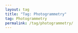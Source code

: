 ```yaml
---
layout: tag
title: "Tag: Photogrammetry"
tag: Photogrammetry
permalink: /tag/photogrammetry/
---
```


